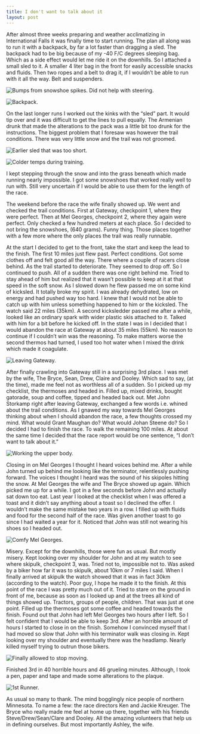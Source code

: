 ```yaml
---
title: I don't want to talk about it
layout: post
---
```

After almost three weeks preparing and weather acclimatizing in International Falls it was finally time to start running. The plan all along was to run it with a backpack, by far a lot faster than dragging a sled. The backpack had to be big because of my -40 F/C degrees sleeping bag. Which as a side effect would let me ride it on the downhills. So I attached a small sled to it. A smaller 4 liter bag in the front for easily accessible snacks and fluids. Then two ropes and a belt to drag it, if I wouldn’t be able to run with it all the way. Belt and suspenders.

![Bumps from snowshoe spikes. Did not help with steering.](/assets/IDontWanToTalkAboutIt/1.jpg "Bumps from snowshoe spikes. Did not help with steering.")

![Backpack.](/assets/IDontWanToTalkAboutIt/2.jpg "Backpack.")

On the last longer runs I worked out the kinks with the “sled” part. It would tip over and it was difficult to get the lines to pull equally. The Armenian drunk that made the alterations to the pack was a little bit too drunk for the instructions. The biggest problem that I foresaw was however the trail conditions. There was very little snow and the trail was not groomed.

![Earlier sled that was too short.](/assets/IDontWanToTalkAboutIt/3.jpg "Earlier sled that was too short.")

![Colder temps during training.](/assets/IDontWanToTalkAboutIt/4.jpg "Colder temps during training.")

I kept stepping through the snow and into the grass beneath which made running nearly impossible. I got some snowshoes that worked really well to run with. Still very uncertain if I would be able to use them for the length of the race.

The weekend before the race the wife finally showed up. We went and checked the trail conditions. First at Gateway, checkpoint 1, where they were perfect. Then at Mel Georges, checkpoint 2, where they again were perfect. Only checked a few hundred meters at each place. So I decided to not bring the snowshoes, (640 grams). Funny thing. Those places together with a few more where the only places the trail was really runnable.

At the start I decided to get to the front, take the start and keep the lead to the finish. The first 10 miles just flew past. Perfect conditions. Got some clothes off and felt good all the way. There where a couple of racers close behind. As the trail started to deteriorate. They seemed to drop off. So I continued to push. All of a sudden there was one right behind me. Tried to stay ahead of him but realized that it wasn’t possible to keep at it at that speed in the soft snow. As I slowed down he flew passed me on some kind of kicksled. It totally broke my spirit. I was already dehydrated, low on energy and had pushed way too hard. I knew that I would not be able to catch up with him unless something happened to him or the kicksled. The watch said 22 miles (35km). A second kicksledder passed me after a while, looked like an ordinary spark with wider plastic skis attached to it. Talked with him for a bit before he kicked off. In the state I was in I decided that I would abandon the race at Gateway at about 35 miles (55km). No reason to continue if I couldn’t win was the reasoning. To make matters worse the second thermos had turned, I used too hot water when I mixed the drink which made it coagulate.

![Leaving Gateway.](/assets/IDontWanToTalkAboutIt/5.jpg "Leaving Gateway.")

After finally crawling into Gateway still in a surprising 3rd place. I was met by the wife, The Bryce, Sean, Drew, Claire and Dooley. Which sad to say, (at the time), made me feel not as worthless all of a sudden. So I picked up my checklist, the thermoses and headed in. Filled up, mixed drinks, bought gatorade, soup and coffee, tipped and headed back out. Met John Storkamp right after leaving Gateway, exchanged a few words i.e. whined about the trail conditions. As I gnawed my way towards Mel Georges thinking about when I should abandon the race, a few thoughts crossed my mind. What would Grant Maughan do? What would Johan Steene do? So I decided I had to finish the race. To walk the remaining 100 miles. At about the same time I decided that the race report would be one sentence, “I don’t want to talk about it.”

![Working the upper body.](/assets/IDontWanToTalkAboutIt/6.jpg "Working the upper body.")

Closing in on Mel Georges I thought I  heard voices behind me. After a while John turned up behind me looking like the terminator, relentlessly pushing forward. The voices I thought I heard was the sound of his skipoles hitting the snow. At Mel Georges the wife and The Bryce showed up again. Which picked me up for a while. I got in a few seconds before John and actually sat down too eat. Last year I looked at the checklist when I was offered a toast and it didn’t say anything about a toast so I declined the offer. I wouldn’t make the same mistake two years in a row. I filled up with fluids and food for the second half of the race. Was given another toast to go since I had waited a year for it. Noticed that John was still not wearing his shoes so I headed out.

![Comfy Mel Georges.](/assets/IDontWanToTalkAboutIt/7.jpg "Comfy Mel Georges.")

Misery. Except for the downhills, those were fun as usual. But mostly misery. Kept looking over my shoulder for John and at my watch to see where skipulk, checkpoint 3, was. Tried not to, impossible not to. Was asked by a biker how far it was to skipulk, about 10km or 7 miles I said. When I finally arrived at skipulk the watch showed that it was in fact 30km (according to the watch). Poor guy, I hope he made it to the finish. At this point of the race I was pretty much out of it. Tried to stare on the ground in front of me, because as soon as I looked up and at the trees all kind of things showed up. Tractors, groups of people, children. That was just at one point. Filled up the thermoses got some coffee and headed towards the finish. Found out that John had left Mel Georges two hours after I left. So I felt confident that I would be able to keep 3rd. After an horrible amount of hours I started to close in on the finish. Somehow I convinced myself that I had moved so slow that John with his terminator walk was closing in. Kept looking over my shoulder and eventually there was the headlamp. Nearly killed myself trying to outrun those bikers.

![Finally allowed to stop moving.](/assets/IDontWanToTalkAboutIt/8.jpg "Finally allowed to stop moving.")

Finished 3rd in 40 horrible hours and 46 grueling minutes. Although, I took a pen, paper and tape and made some alterations to the plaque.

![1st Runner.](/assets/IDontWanToTalkAboutIt/9.jpg "1st Runner.")

As usual so many to thank. The mind bogglingly nice people of northern Minnesota. To name a few: the race directors Ken and Jackie Kreuger. The Bryce who really made me feel at home up there, together with his friends Steve/Drew/Sean/Clare and Dooley. All the amazing volunteers that help us in defining ourselves. But most importantly Ashley, the wife.
